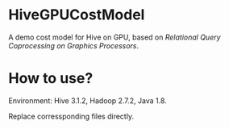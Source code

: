 # HiveGPUCostModel
A demo cost model for Hive on GPU, based on *Relational Query Coprocessing on Graphics Processors*.

# How to use?
Environment: Hive 3.1.2, Hadoop 2.7.2, Java 1.8.

Replace corressponding files directly.
